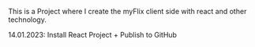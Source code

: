 This is a Project where I create the myFlix client side with react and other technology.

14.01.2023: Install React Project + Publish to GitHub